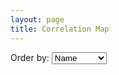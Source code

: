 ```yaml
---
layout: page
title: Correlation Map
---
```


<meta charset="utf-8">

<style>
  textarea {
    font-size: 100%;
  }

  svg {
     font: 10px sans-serif;
  }

  .background {
    fill: #eee;
  }
  
  line {
    stroke: #fff;
  }
  
  text.active {
    fill: red;
  }
</style>

<script src="//d3js.org/d3.v2.min.js" charset="utf-8"></script>

<p>Order by: <select id="order">
  <option value="name">Name</option>
  <option value="count">Correlation</option>
  <option value="group">Group</option>
</select>

<div id="graph"></div>

<script>
  var margin = {top: 70, right: 0, bottom: 0, left: 80},
      width = 900,
      height = 900;
  
  var x = d3.scale.ordinal().rangeBands([0, width]),
      z = d3.scale.linear().domain([0, 4]).clamp(true),
      c = d3.scale.category10().domain(d3.range(10));
  
  var svg = d3.select("#graph").append("svg")
      .attr("width", width + margin.left + margin.right)
      .attr("height", height + margin.top + margin.bottom)
      .style("margin-left", -margin.left + "px")
    .append("g")
      .attr("transform", "translate(" + margin.left + "," + margin.top + ")");
  
  d3.json("/js/correlation/corrMatrix.json", function(miserables) {
    var matrix = [],
        nodes = miserables.nodes,
        n = nodes.length;
  
    // Compute index per node.
    nodes.forEach(function(node, i) {
      node.index = i;
      node.count = 0;
      matrix[i] = d3.range(n).map(function(j) { return {x: j, y: i, z: 0}; });
    });
  
    // Convert links to matrix; count character occurrences.
    miserables.links.forEach(function(link) {
      matrix[link.source][link.target].z += link.value;
      matrix[link.target][link.source].z += link.value;
      matrix[link.source][link.source].z += link.value;
      matrix[link.target][link.target].z += link.value;
      nodes[link.source].count += link.value;
      nodes[link.target].count += link.value;
    });
  
    // Precompute the orders.
    var orders = {
      name: d3.range(n).sort(function(a, b) { return d3.ascending(nodes[a].name, nodes[b].name); }),
      count: d3.range(n).sort(function(a, b) { return nodes[b].count - nodes[a].count; }),
      group: d3.range(n).sort(function(a, b) { return nodes[b].group - nodes[a].group; })
    };
  
    // DEFAULT SORTING MDOE
    x.domain(orders.name);
  
    svg.append("rect")
        .attr("class", "background")
        .attr("width", width)
        .attr("height", height);
  
    var row = svg.selectAll(".row")
        .data(matrix)
      .enter().append("g")
        .attr("class", "row")
        .attr("transform", function(d, i) { return "translate(0," + x(i) + ")"; })
        .each(row);
  
    row.append("line")
        .attr("x2", width);
  
    row.append("text")
        .attr("x", -6)
        .attr("y", x.rangeBand() / 2)
        .attr("dy", ".32em")
        .attr("text-anchor", "end")
        .text(function(d, i) { return nodes[i].name; });
  
    var column = svg.selectAll(".column")
        .data(matrix)
      .enter().append("g")
        .attr("class", "column")
        .attr("transform", function(d, i) { return "translate(" + x(i) + ")rotate(-90)"; });
  
    column.append("line")
        .attr("x1", -width);
  
    column.append("text")
        .attr("x", 6)
        .attr("y", x.rangeBand() / 2)
        .attr("dy", ".32em")
        .attr("text-anchor", "start")
        .text(function(d, i) { return nodes[i].name; });
  
    function row(row) {
      alert(row)
      var cell = d3.select(this).selectAll(".cell")
          .data(row.filter(function(d) { return d.z; }))
        .enter().append("rect")
          .attr("class", "cell")
          .attr("x", function(d) { return x(d.x); })
          .attr("width", x.rangeBand())
          .attr("height", x.rangeBand())
          .style("fill-opacity", function(d) { return z(d.z); })
          .style("fill", function(d) { return nodes[d.x].group == nodes[d.y].group ? c(nodes[d.x].group) : null; })
          .on("mouseover", mouseover)
          .on("mouseout", mouseout);
    }
  
    function mouseover(p) {
      d3.selectAll(".row text").classed("active", function(d, i) { return i == p.y; });
      d3.selectAll(".column text").classed("active", function(d, i) { return i == p.x; });
    }
  
    function mouseout() {
      d3.selectAll("text").classed("active", false);
    }
  
    d3.select("#order").on("change", function() {
      clearTimeout(timeout);
      order(this.value);
    });
    
    // FUNCTION SORT BY VALUE
    function order(value) {
      x.domain(orders[value]);
  
      var t = svg.transition().duration(1000);
  
      t.selectAll(".row")
          .delay(function(d, i) { return x(i) * 4; })
          .attr("transform", function(d, i) { return "translate(0," + x(i) + ")"; })
        .selectAll(".cell")
          .delay(function(d) { return x(d.x) * 4; })
          .attr("x", function(d) { return x(d.x); });
  
      t.selectAll(".column")
          .delay(function(d, i) { return x(i) * 4; })
          .attr("transform", function(d, i) { return "translate(" + x(i) + ")rotate(-90)"; });
    }
    
    //Scrolling thru modes
    var timeout = setTimeout(function() {
      order("group");
      d3.select("#order").property("selectedIndex", 1).node().focus();
    }, 2000);
    
  });
</script>

